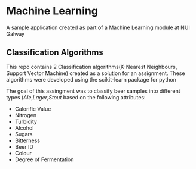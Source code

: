 # Machine Learning
A sample application created as part of a Machine Learning module at NUI Galway
## Classification Algorithms
This repo contains 2 Classification algorithms(K-Nearest Neighbours, Support Vector Machine) created as a solution for an assignment.
These algorithms were developed using the scikit-learn package for python

The goal of this assingment was to classify beer samples into different types (*Ale*,*Lager*,*Stout* based on the following attributes:
- Calorific Value
- Nitrogen
- Turbidity
- Alcohol
- Sugars
- Bitterness
- Beer ID
- Colour
- Degree of Fermentation
